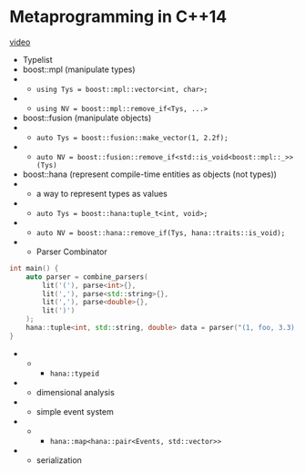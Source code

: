 # Metaprogramming in C++14

[video](https://www.youtube.com/watch?v=Oc4enqNH-Mc&list=PL9hrFapz4dsPvV6X9Iw3Yd2_N4NCoJwPh)

* Typelist
* boost::mpl (manipulate types)
* + `using Tys = boost::mpl::vector<int, char>;`
* + `using NV = boost::mpl::remove_if<Tys, ...>`
* boost::fusion (manipulate objects)
* + `auto Tys = boost::fusion::make_vector(1, 2.2f);`
* + `auto NV = boost::fusion::remove_if<std::is_void<boost::mpl::_>>(Tys)`
* boost::hana (represent compile-time entities as objects (not types))
* + a way to represent types as values
* + `auto Tys = boost::hana:tuple_t<int, void>;`
* + `auto NV = boost::hana::remove_if(Tys, hana::traits::is_void);`
* + Parser Combinator
```c++
int main() {
    auto parser = combine_parsers(
        lit('('), parse<int>{},
        lit(','), parse<std::string>{},
        lit(','), parse<double>{},
        lit(')')
    );
    hana::tuple<int, std::string, double> data = parser("(1, foo, 3.3);
}
```
* + - `hana::typeid`
* + dimensional analysis
* + simple event system
* + - `hana::map<hana::pair<Events, std::vector>>`
* + serialization